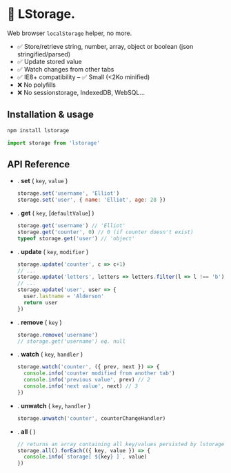 # :floppy_disk: LStorage.

Web browser `localStorage` helper, no more.

- :white_check_mark: Store/retrieve string, number, array, object or boolean (json stringified/parsed)
- :white_check_mark: Update stored value
- :white_check_mark: Watch changes from other tabs
- :white_check_mark: IE8+ compatibility
– :white_check_mark: Small (<2Ko minified)
- :x: No polyfills
- :x: No sessionstorage, IndexedDB, WebSQL...

## Installation & usage

```bash
npm install lstorage
```

```javascript
import storage from 'lstorage'
```

## API Reference

- . __set__ ( `key`, `value` )

  ```javascript
  storage.set('username', 'Elliot')
  storage.set('user', { name: 'Elliot', age: 28 })
  ```

- . __get__ ( `key`, [`defaultValue`] )

  ```javascript
  storage.get('username') // 'Elliot'
  storage.get('counter', 0) // 0 (if counter doesn't exist)
  typeof storage.get('user') // 'object'
  ```

- . __update__ ( `key`, `modifier` )

  ```javascript
  storage.update('counter', c => c+1)
  // ...  
  storage.update('letters', letters => letters.filter(l => l !== 'b'))
  // ...
  storage.update('user', user => {
    user.lastname = 'Alderson'
    return user
  })
  ```

- . __remove__ ( `key` )

  ```javascript
  storage.remove('username')
  // storage.get('username') eq. null
  ```

- . __watch__ ( `key`, `handler` )

  ```javascript
  storage.watch('counter', ({ prev, next }) => {
    console.info('counter modified from another tab')
    console.info('previous value', prev) // 2
    console.info('next value', next) // 3
  })
  ```

- . __unwatch__ ( `key`, `handler` )

  ```javascript
  storage.unwatch('counter', counterChangeHandler)
  ```    

- . __all__ ( )   

  ```javascript
  // returns an array containing all key/values persisted by lstorage
  storage.all().forEach(({ key, value }) => {
    console.info(`storage[ ${key} ]`, value)
  })
  ```  
